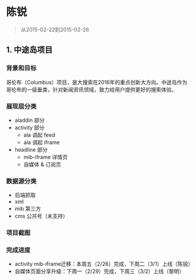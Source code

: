 # 陈锐

> 从2015-02-22到2015-02-26

## 1. 中途岛项目

### 背景和目标
哥伦布（Columbus）项目，是大搜索在2016年的重点创新大方向。中途岛作为哥伦布的一级垂类，针对新闻资讯领域，致力给用户提供更好的搜索体验。

### 展现层分类
* aladdin 部分
* activity 部分
    * ala 调起 feed
    * ala 调起 iframe
* headline 部分
    * mib-iframe 详情页
    * 自媒体 & 订阅页

### 数据源分类
* 后端抓取
* xml
* mib 第三方
* cms 公共号（未支持）

### 项目截图

### 完成进度
* activity mib-iframe迁移：本周五（2/26）完成，下周二（3/1）上线（陈锐）
* 自媒体页面分享升级：下周一（2/29）完成，下周三（3/2）上线（黎明）


